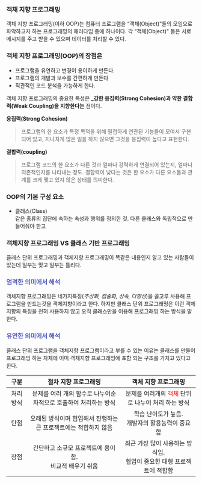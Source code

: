 ### 객채 지향 프로그래밍

객체 지향 프로그래밍(이하 OOP)는 컴퓨터 프로그램을 “객체(Object)"들의 모임으로
파악하고자 하는 프로그래밍의 패러다임 중에 하나이다. 각 “객체(Object)" 들은 서로 메시지를
주고 받을 수 있으며 데이터를 처리할 수 있다.

### 객체 지향 프로그래밍(OOP)의 장점은

- 프로그램을 유연하고 변경이 용이하게 만든다.
- 프로그램의 개발과 보수를 간편하게 만든다
- 직관적인 코드 분석을 가능하게 한다.

객체 지향 프로그래밍의 중요한 특성은 **\_강한 응집력(Strong Cohesion)과 약한 결합력(Weak Coupling)을 지향한다는** 점이다.

**응집력(Strong Cohesion)**

> 프로그램의 한 요소가 특정 목적을 위해 밀접하게 연관된 기능들이 모여서 구현되어 있고, 지나치게 많은 일을 하지 않으면 그것을 응집력이 높다고 표현한다.

**결합력(coupling)**

> 프로그램 코드의 한 요소가 다른 것과 얼마나 강력하게 연결되어 있는지, 얼마나 의존적인지를 나타내는 정도. 결합력이 낮다는 것은 한 요소가 다른 요소들과 관계를 크게 맺고 있지 않은 상태를 의미한다.

### OOP의 기본 구성 요소

- 클래스(Class)<br>
  같은 종류의 집단에 속하는 속성과 행위를 정의한 것. 다른 클래스와 독립적으로 만들어줘야 한고

### 객체지향 프로그래밍 VS 클래스 기반 프로그래밍

클래스 단위 프로그래밍과 객체지향 프로그래밍이 똑같은 내용인지 알고 있는 사람들이 있는데 일부는 맞고 일부는 틀리다.

### <span style="color:#5058bd;">엄격한 의미에서 해석</span>

객체지향 프로그래밍은 네가지특징(_추상화, 캡슐화, 상속, 다향성_)을 골고루 사용해 프로그램을 만드는것을 객체지향이라고 한다. 하지만 클래스 단위 프로그래밍은 이런 객체지향의 특징을 전혀 사용하지 않고 오직 클래스만을 이용해 프로그래밍 하는 방식을 말한다.

### <span style="color:#5058bd;">유연한 의미에서 해석</span>

클래스 단위 프로그램을 객체지향 프로그램이라고 부를 수 있는 이유는 클래스를 만들어 프로그래밍 하는 자체에 이미 객체지향 프로그래밍에 포함 되는 구조를 가지고 있다고 한다.

| 구분                       | 절차 지향 프로그래밍                                                             | 객체 지향 프로그래밍                                                                              |
| -------------------------- | -------------------------------------------------------------------------------- | ------------------------------------------------------------------------------------------------- |
| <center>처리 방식</center> | <center>문제를 여러 개의 함수로 나누어순차적으로 호출하여 처리하는 방식</center> | <center>문제를 여러개의 <span style="color:red">객체</span> 단위로 나누어 처리 하는 방식</center> |
| <center>단점</center>      | <center>오래된 방식이며 협업해서 진행하는 큰 프로젝트에는 적합하지 않음</center> | <center>학습 난이도가 눞음. <br>개발자의 활용능력이 중요함</center>                               |
| <center>장점</center>      | <center>간단하고 소규모 프로젝트에 용이함.<br> 비교적 배우기 쉬움</center>       | <center>최근 가장 많이 사용하는 방식임. <br> 협업이 중요한 대형 프로젝트에 적합함<center>         |
